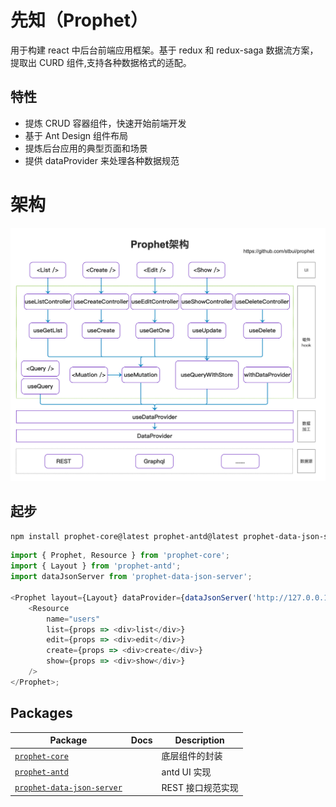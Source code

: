 # 先知（Prophet）

用于构建 react 中后台前端应用框架。基于 redux 和 redux-saga 数据流方案，提取出 CURD 组件,支持各种数据格式的适配。

## 特性

-   提炼 CRUD 容器组件，快速开始前端开发
-   基于 Ant Design 组件布局
-   提炼后台应用的典型页面和场景
-   提供 dataProvider 来处理各种数据规范

# 架构

![架构](docs/prophet.png)

## 起步

```bash
npm install prophet-core@latest prophet-antd@latest prophet-data-json-server@latest
```

```js
import { Prophet, Resource } from 'prophet-core';
import { Layout } from 'prophet-antd';
import dataJsonServer from 'prophet-data-json-server';

<Prophet layout={Layout} dataProvider={dataJsonServer('http://127.0.0.1:3001')}>
    <Resource
        name="users"
        list={props => <div>list</div>}
        edit={props => <div>edit</div>}
        create={props => <div>create</div>}
        show={props => <div>show</div>}
    />
</Prophet>;
```

## Packages

| Package                                                  | Docs | Description       |
| -------------------------------------------------------- | ---- | ----------------- |
| [`prophet-core`](/packages/core)                         |      | 底层组件的封装    |
| [`prophet-antd`](/packages/antd)                         |      | antd UI 实现      |
| [`prophet-data-json-server`](/packages/data-json-server) |      | REST 接口规范实现 |
